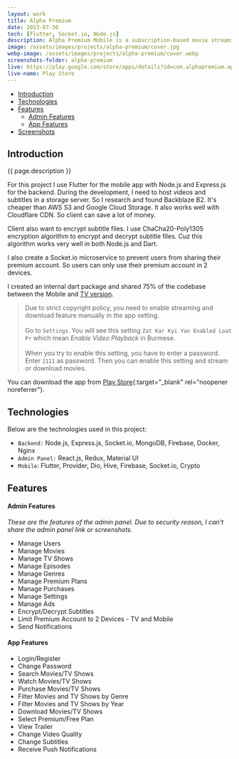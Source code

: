 ```yaml
---
layout: work
title: Alpha Premium
date: 2023-07-30
tech: [Flutter, Socket.io, Node.js]
description: Alpha Premium Mobile is a subscription-based movie streaming app which allow users to stream or download movie or shows.
image: /assets/images/projects/alpha-premium/cover.jpg
webp-image: /assets/images/projects/alpha-premium/cover.webp
screenshots-folder: alpha-premium
live: https://play.google.com/store/apps/details?id=com.alphapremium.app
live-name: Play Store
---
```


- [Introduction](#introduction)
- [Technologies](#technologies)
- [Features](#features)
    - [Admin Features](#admin-features)
    - [App Features](#app-features)
- [Screenshots](#screenshots)

## Introduction

{{ page.description }}

For this project I use Flutter for the mobile app with Node.js and Express.js for the backend.
During the development, I need to host videos and subtitles in a storage server. 
So I research and found Backblaze B2. It's cheaper than AWS S3 and Google Cloud Storage.
It also works well with Cloudflare CDN. So client can save a lot of money. 

Client also want to encrypt subtitle files. 
I use ChaCha20-Poly1305 encryption algorithm to encrypt and decrypt subtitle files.
Cuz this algorithm works very well in both Node.js and Dart.

I also create a Socket.io microservice to prevent users from sharing their premium account.
So users can only use their premium account in 2 devices.

I created an internal dart package and shared 75% of the codebase between the Mobile 
and [TV version](/works/alpha-premium-tv).

> Due to strict copyright policy, you need to enable streaming and download feature manually in the app setting.
<br/><br/> 
Go to `Settings`. You will see this setting `Zat Kar Kyi Yan Enabled Loat Pr` which mean *Enable Video Playback* in Burmese.
<br/><br/> 
When you try to enable this setting, you have to enter a password.
Enter `1111` as password. Then you can enable this setting and stream or download movies.

You can download the app from [Play Store]({{page.live}}){:target="_blank" rel="noopener noreferrer"}.

## Technologies

Below are the technologies used in this project:

- `Backend:` Node.js, Express.js, Socket.io, MongoDB, Firebase, Docker, Nginx
- `Admin Panel:` React.js, Redux, Material UI
- `Mobile`: Flutter, Provider, Dio, Hive, Firebase, Socket.io, Crypto

## Features

#### Admin Features

*These are the features of the admin panel. Due to security reason, I can't share the admin panel link or screenshots.*

- Manage Users
- Manage Movies
- Manage TV Shows
- Manage Episodes
- Manage Genres
- Manage Premium Plans
- Manage Purchases
- Manage Settings
- Manage Ads
- Encrypt/Decrypt Subtitles 
- Limit Premium Account to 2 Devices - TV and Mobile
- Send Notifications


#### App Features

- Login/Register
- Change Password
- Search Movies/TV Shows
- Watch Movies/TV Shows
- Purchase Movies/TV Shows
- Filter Movies and TV Shows by Genre
- Filter Movies and TV Shows by Year
- Download Movies/TV Shows
- Select Premium/Free Plan
- View Trailer
- Change Video Quality
- Change Subtitles
- Receive Push Notifications
